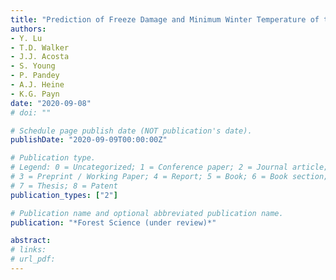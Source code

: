 ```yaml
---
title: "Prediction of Freeze Damage and Minimum Winter Temperature of the Seed Source of Loblolly Pine Seedlings Using Hyperspectral Imaging"
authors: 
- Y. Lu 
- T.D. Walker
- J.J. Acosta
- S. Young
- P. Pandey
- A.J. Heine 
- K.G. Payn 
date: "2020-09-08"
# doi: ""

# Schedule page publish date (NOT publication's date).
publishDate: "2020-09-09T00:00:00Z"

# Publication type.
# Legend: 0 = Uncategorized; 1 = Conference paper; 2 = Journal article;
# 3 = Preprint / Working Paper; 4 = Report; 5 = Book; 6 = Book section;
# 7 = Thesis; 8 = Patent
publication_types: ["2"]

# Publication name and optional abbreviated publication name.
publication: "*Forest Science (under review)*"

abstract: 
# links:
# url_pdf: 
---
```

